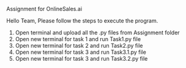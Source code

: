 Assignment for OnlineSales.ai

Hello Team,
Please follow the steps to execute the program.
1. Open terminal and upload all the .py files from Assignment folder
2. Open new terminal for task 1 and run Task1.py file
3. Open new terminal for task 2 and run Task2.py file
4. Open new terminal for task 3 and run Task3.1.py file
5. Open new terminal for task 3 and run Task3.2.py file
